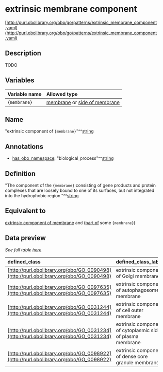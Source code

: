 # extrinsic membrane component

[http://purl.obolibrary.org/obo/go/patterns/extrinsic_membrane_component.yaml](http://purl.obolibrary.org/obo/go/patterns/extrinsic_membrane_component.yaml)

## Description

TODO




## Variables

| Variable name | Allowed type |
|:--------------|:-------------|
| `{membrane}` | [membrane](http://purl.obolibrary.org/obo/GO_0016020) or [side of membrane](http://purl.obolibrary.org/obo/GO_0098552) |

## Name

"extrinsic component of `{membrane}`"^^[string](http://www.w3.org/2001/XMLSchema#string)

## Annotations

- [has_obo_namespace](http://www.geneontology.org/formats/oboInOwl#hasOBONamespace): "biological_process"^^[string](http://www.w3.org/2001/XMLSchema#string)

## Definition

"The component of the `{membrane}` consisting of gene products and protein complexes that are loosely bound to one of its surfaces, but not integrated into the hydrophobic region."^^[string](http://www.w3.org/2001/XMLSchema#string)

## Equivalent to

[extrinsic component of membrane](http://purl.obolibrary.org/obo/GO_0019898)  and ([part of](http://purl.obolibrary.org/obo/BFO_0000050) some `{membrane}`)







## Data preview

*See full table [here](https://github.com/geneontology/go-ontology/tree/master/src/design_patterns/extrinsic_membrane_component.tsv)*

| defined_class | defined_class_label | membrane | membrane_label |
|:--|:--|:--|:--|
| [http://purl.obolibrary.org/obo/GO_0090498](http://purl.obolibrary.org/obo/GO_0090498) | extrinsic component of Golgi membrane | [http://purl.obolibrary.org/obo/GO_0000139](http://purl.obolibrary.org/obo/GO_0000139) | Golgi membrane |
| [http://purl.obolibrary.org/obo/GO_0097635](http://purl.obolibrary.org/obo/GO_0097635) | extrinsic component of autophagosome membrane | [http://purl.obolibrary.org/obo/GO_0000421](http://purl.obolibrary.org/obo/GO_0000421) | autophagosome membrane |
| [http://purl.obolibrary.org/obo/GO_0031244](http://purl.obolibrary.org/obo/GO_0031244) | extrinsic component of cell outer membrane | [http://purl.obolibrary.org/obo/GO_0009279](http://purl.obolibrary.org/obo/GO_0009279) | cell outer membrane |
| [http://purl.obolibrary.org/obo/GO_0031234](http://purl.obolibrary.org/obo/GO_0031234) | extrinsic component of cytoplasmic side of plasma membrane | [http://purl.obolibrary.org/obo/GO_0009898](http://purl.obolibrary.org/obo/GO_0009898) | cytoplasmic side of plasma membrane |
| [http://purl.obolibrary.org/obo/GO_0098922](http://purl.obolibrary.org/obo/GO_0098922) | extrinsic component of dense core granule membrane | [http://purl.obolibrary.org/obo/GO_0032127](http://purl.obolibrary.org/obo/GO_0032127) | dense core granule membrane |

